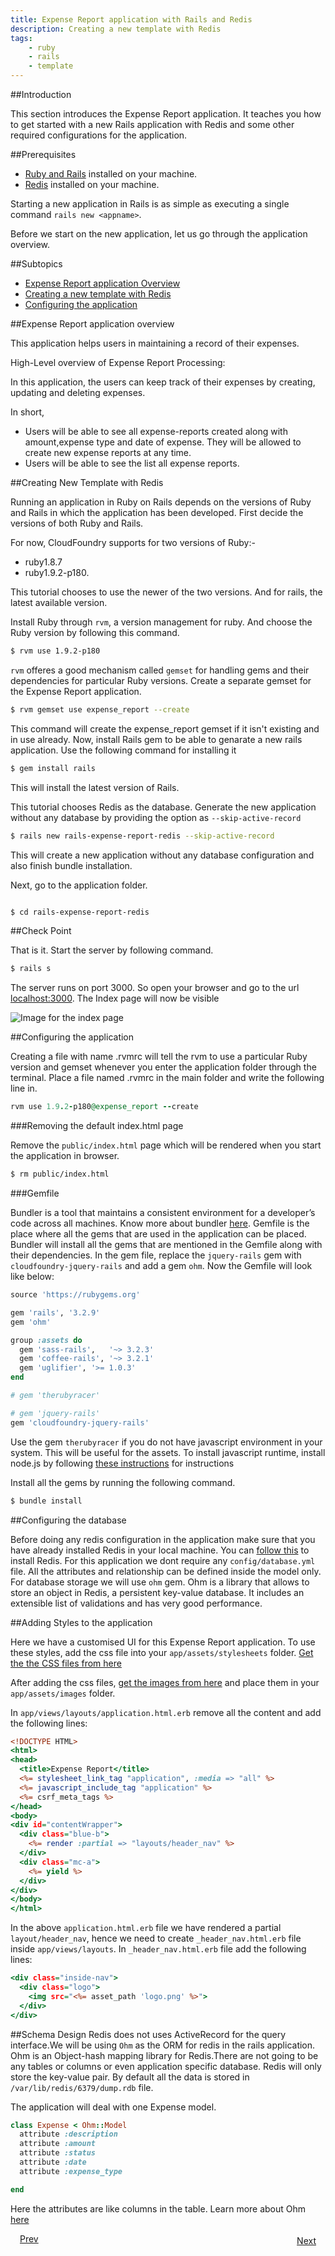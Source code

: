 ```yaml
---
title: Expense Report application with Rails and Redis
description: Creating a new template with Redis
tags:
    - ruby
    - rails
    - template
---
```


##Introduction

This section introduces the Expense Report application. It teaches you how to get started with a new Rails application with Redis and some other required configurations for the application.

##Prerequisites

+ [Ruby and Rails](http://docs/cloudfoundry.com/frameworks/ruby/installing-ruby.html) installed on your machine.
+ [Redis](http://redis.io/download) installed on your machine.

Starting a new application in Rails is as simple as executing a single command `rails new <appname>`.

Before we start on the new application, let us go through the application overview.

##Subtopics

+ [Expense Report application Overview](#expense-report-application-overview)
+ [Creating a new template with Redis](#creating-new-template-with-redis)
+ [Configuring the application](#configuring-the-application)

##Expense Report application overview

This application helps users in maintaining a record of their expenses.

High-Level overview of Expense Report Processing:

In this application, the users can keep track of their expenses by creating, updating and deleting expenses.

In short,

+ Users will be able to see all expense-reports created  along with amount,expense type and date of expense. They will be allowed to create new expense reports at any time.
+ Users will be able to see the list all expense reports.

##Creating New Template with Redis

Running an application in Ruby on Rails depends on the versions of Ruby and Rails in which the application has been developed. First decide the versions of both Ruby and Rails.

For now, CloudFoundry supports for two versions of Ruby:-

+ ruby1.8.7
+ ruby1.9.2-p180.

This tutorial chooses to use the newer of the two versions. And for rails, the latest available version.

Install Ruby through `rvm`, a version management for ruby. And choose the Ruby version by following this command.

```bash
$ rvm use 1.9.2-p180
```

`rvm` offeres a good mechanism called `gemset` for handling gems and their dependencies for particular Ruby versions. Create a separate gemset for the Expense Report application.

```bash
$ rvm gemset use expense_report --create
```

This command will create the expense_report gemset if it isn't existing and in use already. Now, install Rails gem to be able to genarate a new rails application. Use the following command for installing it

```bash
$ gem install rails
```
This will install the latest version of Rails.

This tutorial chooses Redis as the database. Generate the new application without any database by providing the option as `--skip-active-record`

```bash
$ rails new rails-expense-report-redis --skip-active-record
```

This will create a new application without any database configuration and also finish bundle installation.

 Next, go to the application folder.

```bash

$ cd rails-expense-report-redis

```

##Check Point

That is it. Start the server by following command.

```bash
$ rails s
```

The server runs on port 3000. So open your browser and go to the url [localhost:3000](http://localhost:3000). The Index page will now be visible

![Image for the index page](/images/screenshots/rails/postgres/rails-new-template-with-postgres/rails-welcome.png)

##Configuring the application

Creating a file with name .rvmrc will tell the rvm to use a particular Ruby version and gemset whenever you enter the application folder through the terminal. Place a file named .rvmrc in the main folder and write the following line in.

```ruby
rvm use 1.9.2-p180@expense_report --create
```

###Removing the default index.html page

Remove the `public/index.html` page which will be rendered when you start the application in browser.

```bash
$ rm public/index.html
```

###Gemfile

Bundler is a tool that maintains a consistent environment for a developer’s code across all machines. Know more about bundler [here](http://gembundler.com/).  Gemfile is the place where all the gems that are used in the application can be placed. Bundler will install all the gems that are mentioned in the Gemfile along with their dependencies. In the gem file, replace the `jquery-rails` gem with `cloudfoundry-jquery-rails` and add a gem `ohm`. Now the Gemfile will look like below:

```ruby
source 'https://rubygems.org'

gem 'rails', '3.2.9'
gem 'ohm'

group :assets do
  gem 'sass-rails',   '~> 3.2.3'
  gem 'coffee-rails', '~> 3.2.1'
  gem 'uglifier', '>= 1.0.3'
end

# gem 'therubyracer'

# gem 'jquery-rails'
gem 'cloudfoundry-jquery-rails'
```

Use the gem `therubyracer` if you do not have javascript environment in your system. This will be useful for the assets. To install javascript runtime, install node.js by following [these instructions](http://howtonode.org/how-to-install-nodejs) for instructions

Install all the gems by running the following command.

```bash
$ bundle install
```

##Configuring the database

Before doing any redis configuration in the application make sure that you have already installed Redis in your local machine. You can [follow this](http://redis.io/download) to install Redis.
For this application we dont require any `config/database.yml` file. All the attributes and relationship can be defined inside the model only.
For database storage we will use `ohm` gem. Ohm is a library that allows to store an object in Redis, a persistent key-value database. It includes an extensible list of validations and has very good performance.

##Adding Styles to the application

Here we have a customised UI for this Expense Report application. To use these styles, add the css file into your `app/assets/stylesheets` folder. [Get the the CSS files from here](/rails-code/stylesheets-redis.zip)

After adding the css files, [get the images from here](/rails-code/ui-images-redis.zip) and place them in your `app/assets/images` folder.

In `app/views/layouts/application.html.erb` remove all the content and add the following lines:

```rhtml
<!DOCTYPE HTML>
<html>
<head>
  <title>Expense Report</title>
  <%= stylesheet_link_tag "application", :media => "all" %>
  <%= javascript_include_tag "application" %>
  <%= csrf_meta_tags %>
</head>
<body>
<div id="contentWrapper">
  <div class="blue-b">
    <%= render :partial => "layouts/header_nav" %>
  </div>
  <div class="mc-a">
    <%= yield %>
  </div>
</div>
</body>
</html>

```

In the above `application.html.erb` file we have rendered a partial `layout/header_nav`, hence we need to create `_header_nav.html.erb` file inside `app/views/layouts`.
In `_header_nav.html.erb` file add the following lines:

```rhtml
<div class="inside-nav">
  <div class="logo">
    <img src="<%= asset_path 'logo.png' %>">
  </div>
</div>

```


##Schema Design
Redis does not uses ActiveRecord for the query interface.We will be using `Ohm` as the ORM for redis in the rails application. Ohm is an Object-hash mapping library for Redis.There are not going to be any tables or columns or even application specific database. Redis will only store the key-value pair.
By default all the data is stored in `/var/lib/redis/6379/dump.rdb` file.

The application will deal with one Expense model.

```ruby
class Expense < Ohm::Model
  attribute :description
  attribute :amount
  attribute :status
  attribute :date
  attribute :expense_type

end
```

Here the attributes are like columns in the table.
Learn more about Ohm [here](http://ohm.keyvalue.org/)

<a class="button-plain" style="padding: 3px 15px;" href="/ruby/rails-tutorial/rails-getting-started.html">Prev</a>  <a class="button-plain" style="padding: 3px 15px; float: right;" href="/ruby/rails-tutorial/redis/rails-redis-expense-model.html">Next</a>
